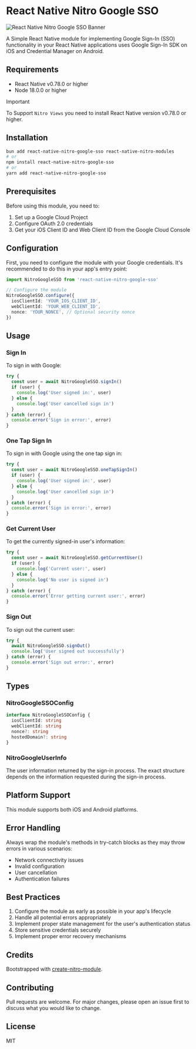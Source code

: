 # React Native Nitro Google SSO

![React Native Nitro Google SSO Banner](https://github.com/user-attachments/assets/e35a76b0-a408-4666-999a-024d162f05fa)

A Simple React Native module for implementing Google Sign-In (SSO) functionality in your React Native applications uses Google Sign-In SDK on iOS and Credential Manager on Android.


## Requirements

- React Native v0.78.0 or higher
- Node 18.0.0 or higher

> [!IMPORTANT]  
> To Support `Nitro Views` you need to install React Native version v0.78.0 or higher.

## Installation

```bash
bun add react-native-nitro-google-sso react-native-nitro-modules
# or
npm install react-native-nitro-google-sso
# or
yarn add react-native-nitro-google-sso
```

## Prerequisites

Before using this module, you need to:

1. Set up a Google Cloud Project
2. Configure OAuth 2.0 credentials
3. Get your iOS Client ID and Web Client ID from the Google Cloud Console

## Configuration

First, you need to configure the module with your Google credentials. It's recommended to do this in your app's entry point:

```typescript
import NitroGoogleSSO from 'react-native-nitro-google-sso'

// Configure the module
NitroGoogleSSO.configure({
  iosClientId: 'YOUR_IOS_CLIENT_ID',
  webClientId: 'YOUR_WEB_CLIENT_ID',
  nonce: 'YOUR_NONCE', // Optional security nonce
})
```

## Usage

### Sign In

To sign in with Google:

```typescript
try {
  const user = await NitroGoogleSSO.signIn()
  if (user) {
    console.log('User signed in:', user)
  } else {
    console.log('User cancelled sign in')
  }
} catch (error) {
  console.error('Sign in error:', error)
}
```

### One Tap Sign In

To sign in with Google using the one tap sign in:

```typescript
try {
  const user = await NitroGoogleSSO.oneTapSignIn()
  if (user) {
    console.log('User signed in:', user)
  } else {
    console.log('User cancelled sign in')
  }
} catch (error) {
  console.error('Sign in error:', error)
}
```

### Get Current User

To get the currently signed-in user's information:

```typescript
try {
  const user = await NitroGoogleSSO.getCurrentUser()
  if (user) {
    console.log('Current user:', user)
  } else {
    console.log('No user is signed in')
  }
} catch (error) {
  console.error('Error getting current user:', error)
}
```

### Sign Out

To sign out the current user:

```typescript
try {
  await NitroGoogleSSO.signOut()
  console.log('User signed out successfully')
} catch (error) {
  console.error('Sign out error:', error)
}
```

## Types

### NitroGoogleSSOConfig

```typescript
interface NitroGoogleSSOConfig {
  iosClientId: string
  webClientId: string
  nonce?: string
  hostedDomain?: string
}
```

### NitroGoogleUserInfo

The user information returned by the sign-in process. The exact structure depends on the information requested during the sign-in process.

## Platform Support

This module supports both iOS and Android platforms.

## Error Handling

Always wrap the module's methods in try-catch blocks as they may throw errors in various scenarios:

- Network connectivity issues
- Invalid configuration
- User cancellation
- Authentication failures

## Best Practices

1. Configure the module as early as possible in your app's lifecycle
2. Handle all potential errors appropriately
3. Implement proper state management for the user's authentication status
4. Store sensitive credentials securely
5. Implement proper error recovery mechanisms

## Credits

Bootstrapped with [create-nitro-module](https://github.com/patrickkabwe/create-nitro-module).

## Contributing

Pull requests are welcome. For major changes, please open an issue first to discuss what you would like to change.

## License

MIT
